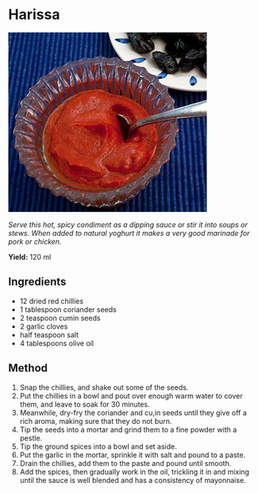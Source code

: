 # Harissa

![Harissa](resources/harissa.jpg)

*Serve this hot, spicy condiment as a dipping sauce or stir it into soups or stews. When added to natural yoghurt it makes a very good marinade for pork or chicken.*

**Yield:** 120 ml
## Ingredients
- 12 dried red chillies
- 1 tablespoon coriander seeds
- 2 teaspoon cumin seeds
- 2 garlic cloves
-  half teaspoon salt
- 4 tablespoons olive oil

## Method
1. Snap the chillies, and shake out some of the seeds.
1. Put the chillies in a bowl and pout over enough warm water to cover them, and leave to soak for 30 minutes.
1. Meanwhile, dry-fry the coriander and cu,in seeds until they give off a rich aroma, making sure that they do not burn.
1. Tip the seeds into a mortar and grind them to a fine powder with a pestle.
1. Tip the ground spices into a bowl and set aside.
1. Put the garlic in the mortar, sprinkle it with salt and pound to a paste.
1. Drain the chillies, add them to the paste and pound until smooth.
1. Add the spices, then gradually work in the oil, trickling it in and mixing until the sauce is well blended and has a consistency of mayonnaise.